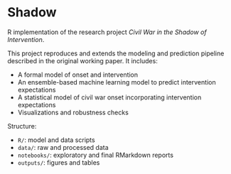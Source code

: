 # Shadow

R implementation of the research project *Civil War in the Shadow of Intervention*.

This project reproduces and extends the modeling and prediction pipeline described in the original working paper.
It includes:

- A formal model of onset and intervention
- An ensemble-based machine learning model to predict intervention expectations
- A statistical model of civil war onset incorporating intervention expectations
- Visualizations and robustness checks

Structure:
- `R/`: model and data scripts
- `data/`: raw and processed data
- `notebooks/`: exploratory and final RMarkdown reports
- `outputs/`: figures and tables

